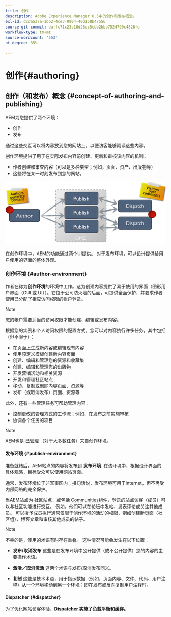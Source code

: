 ```yaml
---
title: 创作
description: Adobe Experience Manager 6.5中的创作和发布概念。
exl-id: dcda537a-1bb2-4ce3-9904-40d158b47556
source-git-commit: eaffc71c23c18d26ec5cbb2bbb7524790c4826fe
workflow-type: tm+mt
source-wordcount: '553'
ht-degree: 35%

---
```


# 创作{#authoring}

## 创作（和发布）概念 {#concept-of-authoring-and-publishing}

AEM为您提供了两个环境：

* 创作
* 发布

通过这些交互可以将内容放到您的网站上，以便访客能够阅读这些内容。

创作环境提供了用于在实际发布内容前创建、更新和审核该内容的机制：

* 作者创建和审查内容（可以是多种类型；例如，页面、资产、出版物等）
* 这些将在某一时刻发布到您的网站。

![环境概述](assets/chlimage_1-132.png)

在创作环境中，AEM的功能通过两个UI提供。 对于发布环境，可以设计提供给用户使用的界面的整体外观。

### 创作环境 {#author-environment}

作者在称为&#x200B;**创作环境**&#x200B;的环境中工作。这为创建内容提供了易于使用的界面（图形用户界面（GUI 或 UI））。它位于公司防火墙的后面，可提供全面保护，并要求作者使用已分配了相应访问权限的帐户登录。

>[!NOTE]
>
>您的帐户需要适当的访问权限才能创建、编辑或发布内容。

根据您的实例和个人访问权限的配置方式，您可以对内容执行许多任务，其中包括（但不限于）：

* 在页面上生成新内容或编辑现有内容
* 使用预定义模板创建新内容页面
* 创建、编辑和管理您的资源和收藏集
* 创建、编辑和管理您的出版物
* 开发营销活动和相关资源
* 开发和管理社区站点
* 移动、复制或删除内容页面、资源等
* 发布（或取消发布）页面、资源等

此外，还有一些管理任务可帮助管理内容：

* 控制更改的管理方式的工作流；例如，在发布之前实施审核
* 协调各个任务的项目

>[!NOTE]
>
>AEM也是 [已管理](/help/sites-administering/home.md) （对于大多数任务）来自创作环境。

#### 发布环境 {#publish-environment}

准备就绪后，AEM站点的内容将发布到 **发布环境**. 在该环境中，根据设计界面的具体观感，目标受众可以使用网站页面。

通常，发布环境位于非军事区内；换句话说，发布环境可用于Internet，但不再受内部网络的完全保护。

当AEM站点为 [社区站点](/help/communities/overview.md)，或包括 [Communities组件](/help/communities/author-communities.md)，登录的站点访客（成员）可以与社区功能进行交互。 例如，他们可以在论坛中发帖、发表评论或关注其他成员。 可以授予成员执行通常仅限于创作环境的活动的权限，例如创建新页面（社区组）、博客文章和审核其他成员的帖子。

>[!NOTE]
>
>不幸的是，使用的术语有时存在重叠。 这种情况可能会发生在以下位置：
>
>* **发布/取消发布**
>  这些是在发布环境中公开提供（或不公开提供）您的内容的主要操作术语。
>
>* **激活／取消激活**
>  这两个术语与发布/取消发布同义。
>
>* **复制**
>  这些是技术术语，用于指示数据（例如，页面内容、文件、代码、用户注释）从一个环境移动到另一个环境；即在发布或反向复制用户注释时。
>

#### Dispatcher {#dispatcher}

为了优化网站访客体验，**[Dispatcher](https://experienceleague.adobe.com/docs/experience-manager-dispatcher/using/dispatcher.html?lang=zh-Hans) 实施了负载平衡和缓存。**
